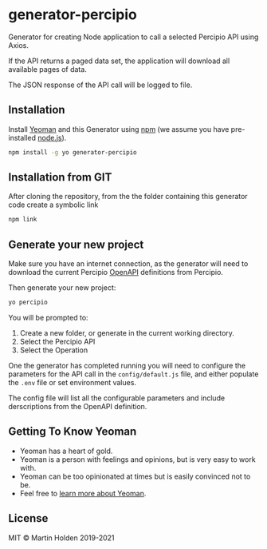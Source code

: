 # generator-percipio

Generator for creating Node application to call a selected Percipio API using Axios.

If the API returns a paged data set, the application will download all available pages of data.

The JSON response of the API call will be logged to file.

## Installation

Install [Yeoman](http://yeoman.io) and this Generator using [npm](https://www.npmjs.com/) (we assume you have pre-installed [node.js](https://nodejs.org/)).

```bash
npm install -g yo generator-percipio

```

## Installation from GIT

After cloning the repository, from the the folder containing this generator code create a symbolic link

```bash
npm link
```

## Generate your new project

Make sure you have an internet connection, as the generator will need to download the current Percipio [OpenAPI](https://swagger.io/docs/specification/about/) definitions from Percipio.

Then generate your new project:

```bash
yo percipio
```

You will be prompted to:

1. Create a new folder, or generate in the current working directory.
1. Select the Percipio API
1. Select the Operation

One the generator has completed running you will need to configure the parameters for the API call in the `config/default.js` file, and either populate the `.env` file or set environment values.

The config file will list all the configurable parameters and include derscriptions from the OpenAPI definition.

## Getting To Know Yeoman

- Yeoman has a heart of gold.
- Yeoman is a person with feelings and opinions, but is very easy to work with.
- Yeoman can be too opinionated at times but is easily convinced not to be.
- Feel free to [learn more about Yeoman](http://yeoman.io/).

## License

MIT © Martin Holden 2019-2021
